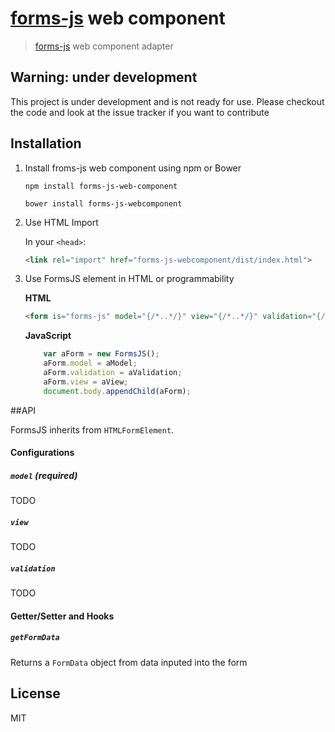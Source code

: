 # [forms-js](https://github.com/forms-js/forms-js) web component

> [forms-js](https://github.com/forms-js/forms-js) web component adapter 

## Warning: under development

This project is under development and is not ready for use. Please checkout the code and look at the issue tracker if you want to contribute

## Installation

1. Install froms-js web component using npm or Bower

    ```shell
    npm install forms-js-web-component
    ```

    ```shell
    bower install forms-js-webcomponent
    ```

2. Use HTML Import 
    
    In your `<head>`:

    ```html
    <link rel="import" href="forms-js-webcomponent/dist/index.html">
    ```
3. Use FormsJS element in HTML or programmability 
    
    **HTML**
    ```html
    <form is="forms-js" model="{/*..*/}" view="{/*..*/}" validation="{/*..*/}"></form>
    ```

    **JavaScript**
    ```js
        var aForm = new FormsJS();
        aForm.model = aModel;
        aForm.validation = aValidation;
        aForm.view = aView;
        document.body.appendChild(aForm);
    ```

##API

FormsJS inherits from `HTMLFormElement`. 

#### Configurations

##### `model` (required)

TODO

##### `view`

TODO

##### `validation`

TODO

#### Getter/Setter and Hooks

##### `getFormData`
Returns a `FormData` object from data inputed into the form


## License
MIT


